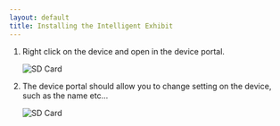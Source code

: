 ```yaml
---
layout: default
title: Installing the Intelligent Exhibit
---
```


1. Right click on the device and open in the device portal.

    ![SD Card](./09-open-device-portal.png)
     
1. The device portal should allow you to change setting on the device, such as the name etc...

    ![SD Card](./10-device-portal.png)

